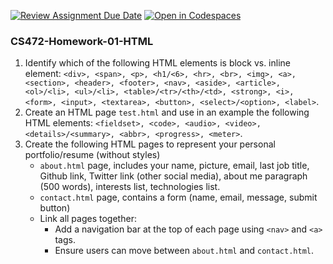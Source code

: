 [![Review Assignment Due Date](https://classroom.github.com/assets/deadline-readme-button-22041afd0340ce965d47ae6ef1cefeee28c7c493a6346c4f15d667ab976d596c.svg)](https://classroom.github.com/a/ve5-wCoH)
[![Open in Codespaces](https://classroom.github.com/assets/launch-codespace-2972f46106e565e64193e422d61a12cf1da4916b45550586e14ef0a7c637dd04.svg)](https://classroom.github.com/open-in-codespaces?assignment_repo_id=18370985)
### CS472-Homework-01-HTML
1. Identify which of the following HTML elements is block vs. inline element: ```<div>, <span>, <p>, <h1/<6>, <hr>, <br>, <img>, <a>, <section>, <header>, <footer>, <nav>, <aside>, <article>, <ol>/<li>, <ul>/<li>, <table>/<tr>/<th>/<td>, <strong>, <i>, <form>, <input>, <textarea>, <button>, <select>/<option>, <label>```.
2. Create an HTML page `test.html` and use in an example the following HTML elements: ```<fieldset>, <code>, <audio>, <video>, <details>/<summary>, <abbr>, <progress>, <meter>```.
4. Create the following HTML pages to represent your personal portfolio/resume (without styles)
   * `about.html` page, includes your name, picture, email, last job title, Github link, Twitter link (other social media), about me paragraph (500 words), interests list, technologies list.
   * `contact.html` page, contains a form (name, email, message, submit button)
   * Link all pages together:
      * Add a navigation bar at the top of each page using `<nav>` and `<a>` tags.
      * Ensure users can move between `about.html` and `contact.html`.




